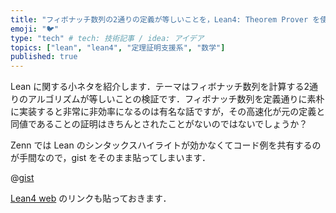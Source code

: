 ```yaml
---
title: "フィボナッチ数列の2通りの定義が等しいことを，Lean4: Theorem Prover を使って証明する"
emoji: "🐦"
type: "tech" # tech: 技術記事 / idea: アイデア
topics: ["lean", "lean4", "定理証明支援系", "数学"]
published: true
---
```


Lean に関する小ネタを紹介します．テーマはフィボナッチ数列を計算する2通りのアルゴリズムが等しいことの検証です．フィボナッチ数列を定義通りに素朴に実装すると非常に非効率になるのは有名な話ですが，その高速化が元の定義と同値であることの証明はきちんとされたことがないのではないでしょうか？

Zenn では Lean のシンタックスハイライトが効かなくてコード例を共有するのが手間なので，gist をそのまま貼ってしまいます．

@[gist](https://gist.github.com/Seasawher/33cab5255dc5d5febab7d879e9b4fa34)

[Lean4 web](https://t.ly/tmjm3) のリンクも貼っておきます．